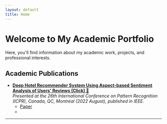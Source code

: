 ```yaml
---
layout: default
title: Home
---
```


# Welcome to My Academic Portfolio

Here, you'll find information about my academic work, projects, and professional interests.

## Academic Publications
- [**Deep Hotel Recommender System Using Aspect-based Sentiment Analysis of Users' Reviews (Click) 📝**](static/PublishedPaperICPR26th@2208.pdf)  
  *Presented at the 26th International Conference on Pattern Recognition (ICPR), Canada, QC, Montréal (2022 August), published in IEEE.*
  - [Paper](static/PublishedPaperICPR26th@2208.pdf)
  -
 
---


